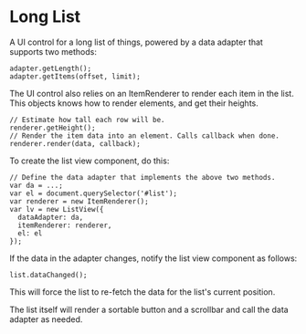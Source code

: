 # Long List

A UI control for a long list of things, powered by a data adapter that
supports two methods:

    adapter.getLength();
    adapter.getItems(offset, limit);

The UI control also relies on an ItemRenderer to render each item in the
list. This objects knows how to render elements, and get their heights.

    // Estimate how tall each row will be.
    renderer.getHeight();
    // Render the item data into an element. Calls callback when done.
    renderer.render(data, callback);

To create the list view component, do this:

    // Define the data adapter that implements the above two methods.
    var da = ...;
    var el = document.querySelector('#list');
    var renderer = new ItemRenderer();
    var lv = new ListView({
      dataAdapter: da,
      itemRenderer: renderer,
      el: el
    });

If the data in the adapter changes, notify the list view component as
follows:

    list.dataChanged();

This will force the list to re-fetch the data for the list's current
position.

The list itself will render a sortable button and a scrollbar and call
the data adapter as needed.
